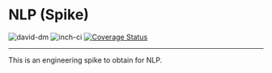 # NLP (Spike)

![david-dm](https://david-dm.org/HermesOrganization/Hermes.Experimental.NLP.Spike.svg)
![inch-ci](http://inch-ci.org/github/HermesOrganization/Hermes.Experimental.NLP.Spike.svg?branch=master)
[![Coverage Status](https://coveralls.io/repos/github/HermesOrganization/Hermes.Experimental.NLP.Spike/badge.svg?branch=master)](https://coveralls.io/github/HermesOrganization/Hermes.Experimental.NLP.Spike?branch=master)

---------

This is an engineering spike to obtain for NLP.
